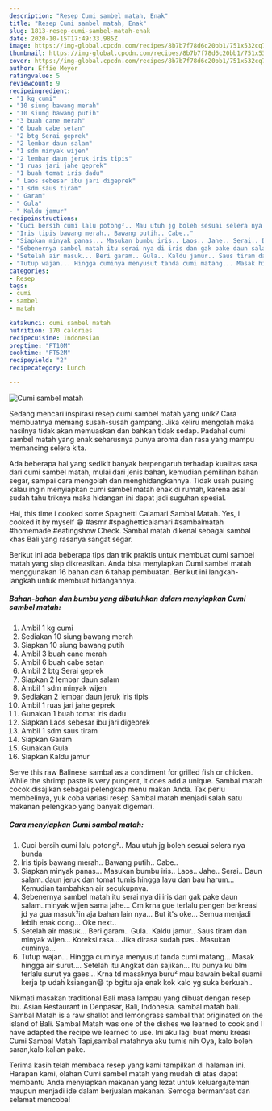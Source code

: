 ```yaml
---
description: "Resep Cumi sambel matah, Enak"
title: "Resep Cumi sambel matah, Enak"
slug: 1813-resep-cumi-sambel-matah-enak
date: 2020-10-15T17:49:33.985Z
image: https://img-global.cpcdn.com/recipes/8b7b7f78d6c20bb1/751x532cq70/cumi-sambel-matah-foto-resep-utama.jpg
thumbnail: https://img-global.cpcdn.com/recipes/8b7b7f78d6c20bb1/751x532cq70/cumi-sambel-matah-foto-resep-utama.jpg
cover: https://img-global.cpcdn.com/recipes/8b7b7f78d6c20bb1/751x532cq70/cumi-sambel-matah-foto-resep-utama.jpg
author: Effie Meyer
ratingvalue: 5
reviewcount: 9
recipeingredient:
- "1 kg cumi"
- "10 siung bawang merah"
- "10 siung bawang putih"
- "3 buah cane merah"
- "6 buah cabe setan"
- "2 btg Serai geprek"
- "2 lembar daun salam"
- "1 sdm minyak wijen"
- "2 lembar daun jeruk iris tipis"
- "1 ruas jari jahe geprek"
- "1 buah tomat iris dadu"
- " Laos sebesar ibu jari digeprek"
- "1 sdm saus tiram"
- " Garam"
- " Gula"
- " Kaldu jamur"
recipeinstructions:
- "Cuci bersih cumi lalu potong².. Mau utuh jg boleh sesuai selera nya bunda"
- "Iris tipis bawang merah.. Bawang putih.. Cabe.."
- "Siapkan minyak panas... Masukan bumbu iris.. Laos.. Jahe.. Serai.. Daun salam..daun jeruk dan tomat tumis hingga layu dan bau harum... Kemudian tambahkan air secukupnya."
- "Sebenernya sambel matah itu serai nya di iris dan gak pake daun salam..minyak wijen sama jahe... Cm krna gue terlalu pengen berkreasi jd ya gua masuk²in aja bahan lain nya... But it&#39;s oke... Semua menjadi lebih enak dong... Oke next.."
- "Setelah air masuk... Beri garam.. Gula.. Kaldu jamur.. Saus tiram dan minyak wijen... Koreksi rasa... Jika dirasa sudah pas.. Masukan cuminya..."
- "Tutup wajan... Hingga cuminya menyusut tanda cumi matang... Masak hingga air surut.... Setelah itu Angkat dan sajikan... Itu punya ku blm terlalu surut ya gaes... Krna td masaknya buru² mau bawain bekal suami kerja tp udah ksiangan😅 tp bgitu aja enak kok kalo yg suka berkuah.."
categories:
- Resep
tags:
- cumi
- sambel
- matah

katakunci: cumi sambel matah 
nutrition: 170 calories
recipecuisine: Indonesian
preptime: "PT10M"
cooktime: "PT52M"
recipeyield: "2"
recipecategory: Lunch

---
```



![Cumi sambel matah](https://img-global.cpcdn.com/recipes/8b7b7f78d6c20bb1/751x532cq70/cumi-sambel-matah-foto-resep-utama.jpg)

Sedang mencari inspirasi resep cumi sambel matah yang unik? Cara membuatnya memang susah-susah gampang. Jika keliru mengolah maka hasilnya tidak akan memuaskan dan bahkan tidak sedap. Padahal cumi sambel matah yang enak seharusnya punya aroma dan rasa yang mampu memancing selera kita.

Ada beberapa hal yang sedikit banyak berpengaruh terhadap kualitas rasa dari cumi sambel matah, mulai dari jenis bahan, kemudian pemilihan bahan segar, sampai cara mengolah dan menghidangkannya. Tidak usah pusing kalau ingin menyiapkan cumi sambel matah enak di rumah, karena asal sudah tahu triknya maka hidangan ini dapat jadi suguhan spesial.

Hai, this time i cooked some Spaghetti Calamari Sambal Matah. Yes, i cooked it by myself 😁 #asmr #spaghetticalamari #sambalmatah #homemade #eatingshow Check. Sambal matah dikenal sebagai sambal khas Bali yang rasanya sangat segar.


Berikut ini ada beberapa tips dan trik praktis untuk membuat cumi sambel matah yang siap dikreasikan. Anda bisa menyiapkan Cumi sambel matah menggunakan 16 bahan dan 6 tahap pembuatan. Berikut ini langkah-langkah untuk membuat hidangannya.

<!--inarticleads1-->

##### Bahan-bahan dan bumbu yang dibutuhkan dalam menyiapkan Cumi sambel matah:

1. Ambil 1 kg cumi
1. Sediakan 10 siung bawang merah
1. Siapkan 10 siung bawang putih
1. Ambil 3 buah cane merah
1. Ambil 6 buah cabe setan
1. Ambil 2 btg Serai geprek
1. Siapkan 2 lembar daun salam
1. Ambil 1 sdm minyak wijen
1. Sediakan 2 lembar daun jeruk iris tipis
1. Ambil 1 ruas jari jahe geprek
1. Gunakan 1 buah tomat iris dadu
1. Siapkan  Laos sebesar ibu jari digeprek
1. Ambil 1 sdm saus tiram
1. Siapkan  Garam
1. Gunakan  Gula
1. Siapkan  Kaldu jamur


Serve this raw Balinese sambal as a condiment for grilled fish or chicken. While the shrimp paste is very pungent, it does add a unique. Sambal matah cocok disajikan sebagai pelengkap menu makan Anda. Tak perlu membelinya, yuk coba variasi resep Sambal matah menjadi salah satu makanan pelengkap yang banyak digemari. 

<!--inarticleads2-->

##### Cara menyiapkan Cumi sambel matah:

1. Cuci bersih cumi lalu potong².. Mau utuh jg boleh sesuai selera nya bunda
1. Iris tipis bawang merah.. Bawang putih.. Cabe..
1. Siapkan minyak panas... Masukan bumbu iris.. Laos.. Jahe.. Serai.. Daun salam..daun jeruk dan tomat tumis hingga layu dan bau harum... Kemudian tambahkan air secukupnya.
1. Sebenernya sambel matah itu serai nya di iris dan gak pake daun salam..minyak wijen sama jahe... Cm krna gue terlalu pengen berkreasi jd ya gua masuk²in aja bahan lain nya... But it&#39;s oke... Semua menjadi lebih enak dong... Oke next..
1. Setelah air masuk... Beri garam.. Gula.. Kaldu jamur.. Saus tiram dan minyak wijen... Koreksi rasa... Jika dirasa sudah pas.. Masukan cuminya...
1. Tutup wajan... Hingga cuminya menyusut tanda cumi matang... Masak hingga air surut.... Setelah itu Angkat dan sajikan... Itu punya ku blm terlalu surut ya gaes... Krna td masaknya buru² mau bawain bekal suami kerja tp udah ksiangan😅 tp bgitu aja enak kok kalo yg suka berkuah..


Nikmati masakan traditional Bali masa lampau yang dibuat dengan resep ibu. Asian Restaurant in Denpasar, Bali, Indonesia. sambal matah bali. Sambal Matah is a raw shallot and lemongrass sambal that originated on the island of Bali. Sambal Matah was one of the dishes we learned to cook and I have adapted the recipe we learned to use. Ini aku lagi buat menu kreasi Cumi Sambal Matah Tapi,sambal matahnya aku tumis nih Oya, kalo boleh saran,kalo kalian pake. 

Terima kasih telah membaca resep yang kami tampilkan di halaman ini. Harapan kami, olahan Cumi sambel matah yang mudah di atas dapat membantu Anda menyiapkan makanan yang lezat untuk keluarga/teman maupun menjadi ide dalam berjualan makanan. Semoga bermanfaat dan selamat mencoba!
